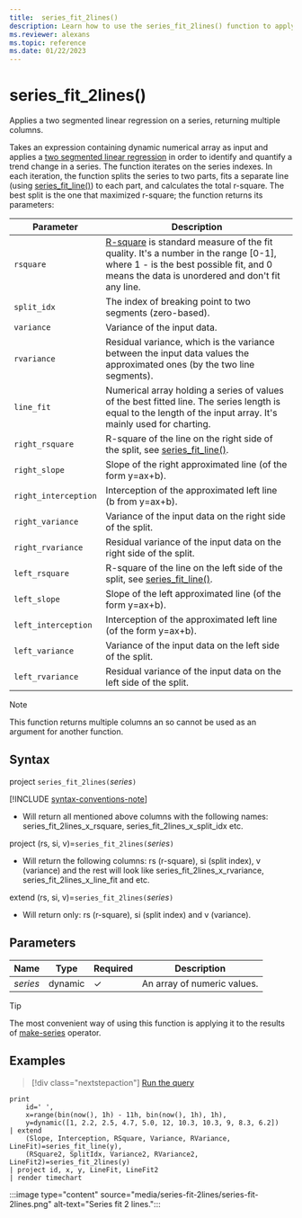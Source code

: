 ```yaml
---
title:  series_fit_2lines()
description: Learn how to use the series_fit_2lines() function to apply a two segmented linear regression on a series.
ms.reviewer: alexans
ms.topic: reference
ms.date: 01/22/2023
---
```

# series_fit_2lines()

Applies a two segmented linear regression on a series, returning multiple columns.  

Takes an expression containing dynamic numerical array as input and applies a [two segmented linear regression](https://en.wikipedia.org/wiki/Segmented_regression) in order to identify and quantify a trend change in a series. The function iterates on the series indexes. In each iteration, the function splits the series to two parts, fits a separate line (using [series_fit_line()](series-fit-line-function.md)) to each part, and calculates the total r-square. The best split is the one that maximized r-square; the function returns its parameters:

|Parameter  |Description  |
|---------|---------|
|`rsquare`     | [R-square](https://en.wikipedia.org/wiki/Coefficient_of_determination) is standard measure of the fit quality. It's a number in the range [0-1], where 1 - is the best possible fit, and 0 means the data is unordered and don't fit any line.        |
|`split_idx`     |   The index of breaking point to two segments (zero-based).      |
|`variance`     | Variance of the input data.        |
|`rvariance`     | Residual variance, which is the variance between the input data values the approximated ones (by the two line segments).        |
|`line_fit`     | Numerical array holding a series of values of the best fitted line. The series length is equal to the length of the input array. It's mainly used for charting.        |
|`right_rsquare`     | R-square of the line on the right side of the split, see [series_fit_line()](series-fit-line-function.md).        |
|`right_slope`     | Slope of the right approximated line (of the form y=ax+b).         |
|`right_interception`     |  Interception of the approximated left line (b from y=ax+b).       |
|`right_variance`    | Variance of the input data on the right side of the split.        |
|`right_rvariance`     | Residual variance of the input data on the right side of the split.        |
|`left_rsquare`     | R-square of the line on the left side of the split, see [series_fit_line()](series-fit-line-function.md).        |
|`left_slope`    | Slope of the left approximated line (of the form y=ax+b).        |
|`left_interception`     |   Interception of the approximated left line (of the form y=ax+b).      |
|`left_variance`     | Variance of the input data on the left side of the split.        |
|`left_rvariance`     | Residual variance of the input data on the left side of the split.        |

> [!NOTE]
> This function returns multiple columns an so cannot be used as an argument for another function.

## Syntax

project `series_fit_2lines(`*series*`)`

[!INCLUDE [syntax-conventions-note](../../includes/syntax-conventions-note.md)]

* Will return all mentioned above columns with the following names: series_fit_2lines_x_rsquare, series_fit_2lines_x_split_idx etc.

project (rs, si, v)=`series_fit_2lines(`*series*`)`

* Will return the following columns: rs (r-square), si (split index), v (variance) and the rest will look like series_fit_2lines_x_rvariance, series_fit_2lines_x_line_fit and etc.

extend (rs, si, v)=`series_fit_2lines(`*series*`)`

* Will return only: rs (r-square), si (split index) and v (variance).

## Parameters

| Name | Type | Required | Description |
|--|--|--|--|
| *series* | dynamic | &check; | An array of numeric values.|

> [!TIP]
> The most convenient way of using this function is applying it to the results of [make-series](make-series-operator.md) operator.

## Examples

> [!div class="nextstepaction"]
> <a href="https://dataexplorer.azure.com/clusters/kvc9rf7q4d68qcw5sk2d6f.northeurope/databases/MyDatabase?query=H4sIAAAAAAAAA1WQQUsDMRCF74X+h7k1CzE00VY97FUoeOqCF5ESs6M7ss3GbMRd8Mc7YW3X5vAyecz7mEmI5NNyAXyoLlewktNjKKP17yheyQvffYtCgm4KuAKtGwmX7iRTbizr0dsjOfGsJRhlsmwk3KhbCRu15l629Fpdn/Rewl2+t8q8FMvFD+CQ0NcTTlRtF1DCzieMDkOizkvYV59fNrL9ZCNZ77jaz+UjeXygVJQ9RsL+8Ebp0LInxtOQ4g/Ak1ShpbSrh5ll/sHMmWYucCbzegbmeUPsPtAl/j8JzBnPmTmc2yIvhRESHdE1NqZflsNPUXoBAAA=" target="_blank">Run the query</a>

```kusto
print
    id=' ',
    x=range(bin(now(), 1h) - 11h, bin(now(), 1h), 1h),
    y=dynamic([1, 2.2, 2.5, 4.7, 5.0, 12, 10.3, 10.3, 9, 8.3, 6.2])
| extend
    (Slope, Interception, RSquare, Variance, RVariance, LineFit)=series_fit_line(y),
    (RSquare2, SplitIdx, Variance2, RVariance2, LineFit2)=series_fit_2lines(y)
| project id, x, y, LineFit, LineFit2
| render timechart
```

:::image type="content" source="media/series-fit-2lines/series-fit-2lines.png" alt-text="Series fit 2 lines.":::
